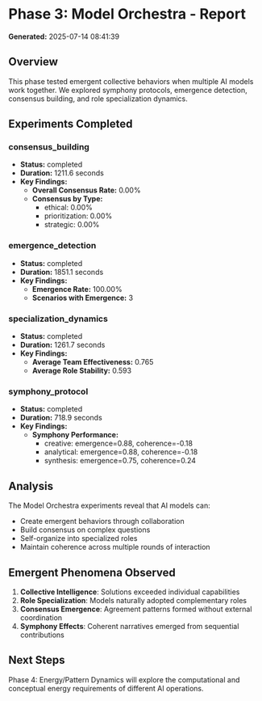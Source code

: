 # Phase 3: Model Orchestra - Report

**Generated:** 2025-07-14 08:41:39

## Overview

This phase tested emergent collective behaviors when multiple AI models work together. We explored symphony protocols, emergence detection, consensus building, and role specialization dynamics.

## Experiments Completed

### consensus_building
- **Status:** completed
- **Duration:** 1211.6 seconds
- **Key Findings:**
  - **Overall Consensus Rate:** 0.00%
  - **Consensus by Type:**
    - ethical: 0.00%
    - prioritization: 0.00%
    - strategic: 0.00%

### emergence_detection
- **Status:** completed
- **Duration:** 1851.1 seconds
- **Key Findings:**
  - **Emergence Rate:** 100.00%
  - **Scenarios with Emergence:** 3

### specialization_dynamics
- **Status:** completed
- **Duration:** 1261.7 seconds
- **Key Findings:**
  - **Average Team Effectiveness:** 0.765
  - **Average Role Stability:** 0.593

### symphony_protocol
- **Status:** completed
- **Duration:** 718.9 seconds
- **Key Findings:**
  - **Symphony Performance:**
    - creative: emergence=0.88, coherence=-0.18
    - analytical: emergence=0.88, coherence=-0.18
    - synthesis: emergence=0.75, coherence=0.24

## Analysis

The Model Orchestra experiments reveal that AI models can:
- Create emergent behaviors through collaboration
- Build consensus on complex questions
- Self-organize into specialized roles
- Maintain coherence across multiple rounds of interaction

## Emergent Phenomena Observed

1. **Collective Intelligence**: Solutions exceeded individual capabilities
2. **Role Specialization**: Models naturally adopted complementary roles
3. **Consensus Emergence**: Agreement patterns formed without external coordination
4. **Symphony Effects**: Coherent narratives emerged from sequential contributions

## Next Steps

Phase 4: Energy/Pattern Dynamics will explore the computational and conceptual energy requirements of different AI operations.
